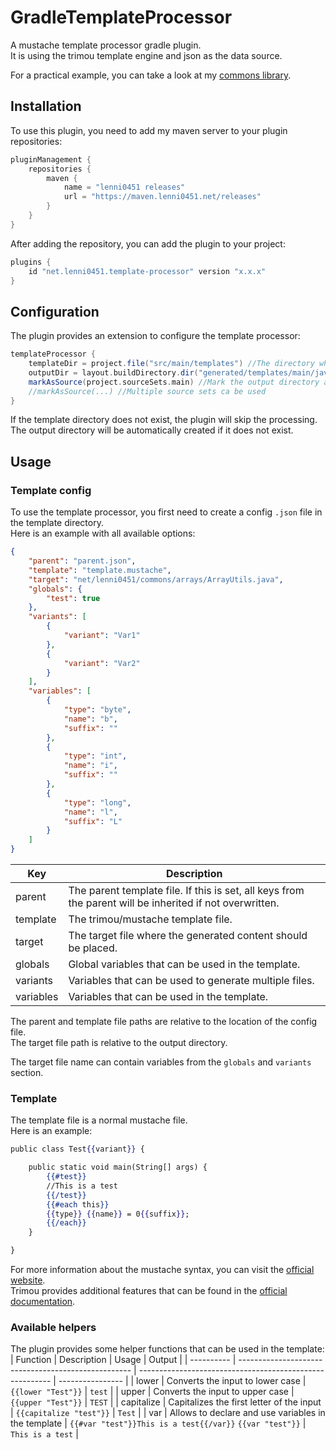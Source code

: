 # GradleTemplateProcessor
A mustache template processor gradle plugin.\
It is using the trimou template engine and json as the data source.

For a practical example, you can take a look at my [commons library](https://github.com/Lenni0451/commons/tree/main/commons-functional/src/main/templates).

## Installation
To use this plugin, you need to add my maven server to your plugin repositories:
```groovy
pluginManagement {
    repositories {
        maven {
            name = "lenni0451 releases"
            url = "https://maven.lenni0451.net/releases"
        }
    }
}
```

After adding the repository, you can add the plugin to your project:
```groovy
plugins {
    id "net.lenni0451.template-processor" version "x.x.x"
}
```

## Configuration
The plugin provides an extension to configure the template processor:
```groovy
templateProcessor {
    templateDir = project.file("src/main/templates") //The directory where the templates are located
    outputDir = layout.buildDirectory.dir("generated/templates/main/java") //The directory where the generated files should be places
    markAsSource(project.sourceSets.main) //Mark the output directory as a source directory for the given source set
    //markAsSource(...) //Multiple source sets ca be used
}
```
If the template directory does not exist, the plugin will skip the processing.\
The output directory will be automatically created if it does not exist.

## Usage
### Template config
To use the template processor, you first need to create a config `.json` file in the template directory.\
Here is an example with all available options:
```json
{
    "parent": "parent.json",
    "template": "template.mustache",
    "target": "net/lenni0451/commons/arrays/ArrayUtils.java",
    "globals": {
        "test": true
    },
    "variants": [
        {
            "variant": "Var1"
        },
        {
            "variant": "Var2"
        }
    ],
    "variables": [
        {
            "type": "byte",
            "name": "b",
            "suffix": ""
        },
        {
            "type": "int",
            "name": "i",
            "suffix": ""
        },
        {
            "type": "long",
            "name": "l",
            "suffix": "L"
        }
    ]
}
```
| Key       | Description                                                                                              |
| --------- | -------------------------------------------------------------------------------------------------------- |
| parent    | The parent template file. If this is set, all keys from the parent will be inherited if not overwritten. |
| template  | The trimou/mustache template file.                                                                       |
| target    | The target file where the generated content should be placed.                                            |
| globals   | Global variables that can be used in the template.                                                       |
| variants  | Variables that can be used to generate multiple files.                                                   |
| variables | Variables that can be used in the template.                                                              |

The parent and template file paths are relative to the location of the config file.\
The target file path is relative to the output directory.

The target file name can contain variables from the `globals` and `variants` section.

### Template
The template file is a normal mustache file.\
Here is an example:
```mustache
public class Test{{variant}} {

    public static void main(String[] args) {
        {{#test}}
        //This is a test
        {{/test}}
        {{#each this}}
        {{type}} {{name}} = 0{{suffix}};
        {{/each}}
    }

}
```
For more information about the mustache syntax, you can visit the [official website](https://mustache.github.io/mustache.5.html).\
Trimou provides additional features that can be found in the [official documentation](http://trimou.org/doc/latest.html).

### Available helpers
The plugin provides some helper functions that can be used in the template:
| Function   | Description                                         | Usage                                                    | Output           |
| ---------- | --------------------------------------------------- | -------------------------------------------------------- | ---------------- |
| lower      | Converts the input to lower case                    | `{{lower "Test"}}`                                       | `test`           |
| upper      | Converts the input to upper case                    | `{{upper "Test"}}`                                       | `TEST`           |
| capitalize | Capitalizes the first letter of the input           | `{{capitalize "test"}}`                                  | `Test`           |
| var        | Allows to declare and use variables in the template | `{{#var "test"}}This is a test{{/var}}` `{{var "test"}}` | `This is a test` |

